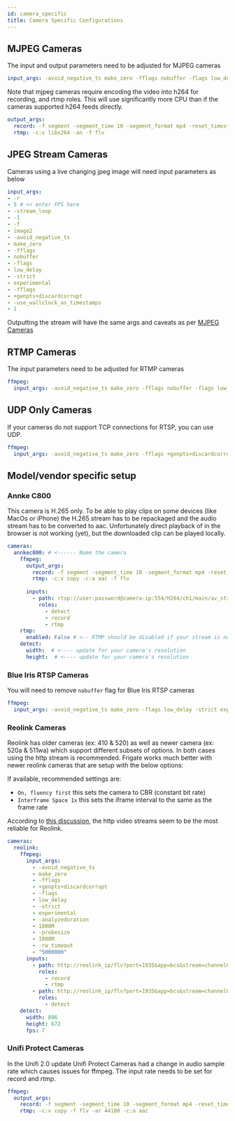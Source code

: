 ```yaml
---
id: camera_specific
title: Camera Specific Configurations
---
```


## MJPEG Cameras

The input and output parameters need to be adjusted for MJPEG cameras

```yaml
input_args: -avoid_negative_ts make_zero -fflags nobuffer -flags low_delay -strict experimental -fflags +genpts+discardcorrupt -use_wallclock_as_timestamps 1 -c:v mjpeg
```

Note that mjpeg cameras require encoding the video into h264 for recording, and rtmp roles. This will use significantly more CPU than if the cameras supported h264 feeds directly.

```yaml
output_args:
  record: -f segment -segment_time 10 -segment_format mp4 -reset_timestamps 1 -strftime 1 -c:v libx264 -an
  rtmp: -c:v libx264 -an -f flv
```

## JPEG Stream Cameras

Cameras using a live changing jpeg image will need input parameters as below

```yaml
input_args:
- -r
- 5 # << enter FPS here
- -stream_loop
- -1
- -f
- image2
- -avoid_negative_ts
- make_zero
- -fflags
- nobuffer
- -flags
- low_delay
- -strict
- experimental
- -fflags
- +genpts+discardcorrupt
- -use_wallclock_as_timestamps
- 1
```

Outputting the stream will have the same args and caveats as per [MJPEG Cameras](#mjpeg-cameras)

## RTMP Cameras

The input parameters need to be adjusted for RTMP cameras

```yaml
ffmpeg:
  input_args: -avoid_negative_ts make_zero -fflags nobuffer -flags low_delay -strict experimental -fflags +genpts+discardcorrupt -rw_timeout 5000000 -use_wallclock_as_timestamps 1 -f live_flv
```

## UDP Only Cameras

If your cameras do not support TCP connections for RTSP, you can use UDP.

```yaml
ffmpeg:
  input_args: -avoid_negative_ts make_zero -fflags +genpts+discardcorrupt -rtsp_transport udp -timeout 5000000 -use_wallclock_as_timestamps 1
```

## Model/vendor specific setup

### Annke C800
This camera is H.265 only. To be able to play clips on some devices (like MacOs or iPhone) the H.265 stream has to be repackaged and the audio stream has to be converted to aac. Unfortunately direct playback of in the browser is not working (yet), but the downloaded clip can be played locally.

```yaml
cameras:
  annkec800: # <------ Name the camera
    ffmpeg:
      output_args:
        record: -f segment -segment_time 10 -segment_format mp4 -reset_timestamps 1 -strftime 1 -c:v copy -tag:v hvc1 -bsf:v hevc_mp4toannexb -c:a aac
        rtmp: -c:v copy -c:a aac -f flv
        
      inputs:
        - path: rtsp://user:password@camera-ip:554/H264/ch1/main/av_stream # <----- Update for your camera
          roles:
            - detect
            - record
            - rtmp
    rtmp:
      enabled: False # <-- RTMP should be disabled if your stream is not H264
    detect:
      width:  # <---- update for your camera's resolution
      height:  # <---- update for your camera's resolution


```

### Blue Iris RTSP Cameras

You will need to remove `nobuffer` flag for Blue Iris RTSP cameras

```yaml
ffmpeg:
  input_args: -avoid_negative_ts make_zero -flags low_delay -strict experimental -fflags +genpts+discardcorrupt -rtsp_transport tcp -timeout 5000000 -use_wallclock_as_timestamps 1
```

### Reolink Cameras

Reolink has older cameras (ex: 410 & 520) as well as newer camera (ex: 520a & 511wa) which support different subsets of options. In both cases using the http stream is recommended. 
Frigate works much better with newer reolink cameras that are setup with the below options:

If available, recommended settings are:
- `On, fluency first` this sets the camera to CBR (constant bit rate)
- `Interframe Space 1x` this sets the iframe interval to the same as the frame rate

According to [this discussion](https://github.com/blakeblackshear/frigate/issues/3235#issuecomment-1135876973), the http video streams seem to be the most reliable for Reolink.

```yaml
cameras:
  reolink:
    ffmpeg:
      input_args:
        - -avoid_negative_ts
        - make_zero
        - -fflags
        - +genpts+discardcorrupt
        - -flags
        - low_delay
        - -strict
        - experimental
        - -analyzeduration
        - 1000M
        - -probesize
        - 1000M
        - -rw_timeout
        - "5000000"
      inputs:
        - path: http://reolink_ip/flv?port=1935&app=bcs&stream=channel0_main.bcs&user=username&password=password
          roles:
            - record
            - rtmp
        - path: http://reolink_ip/flv?port=1935&app=bcs&stream=channel0_ext.bcs&user=username&password=password
          roles:
            - detect
    detect:
      width: 896
      height: 672
      fps: 7
```

### Unifi Protect Cameras

In the Unifi 2.0 update Unifi Protect Cameras had a change in audio sample rate which causes issues for ffmpeg. The input rate needs to be set for record and rtmp.

```yaml
ffmpeg:
  output_args:
    record: -f segment -segment_time 10 -segment_format mp4 -reset_timestamps 1 -strftime 1 -c:v copy -ar 44100 -c:a aac
    rtmp: -c:v copy -f flv -ar 44100 -c:a aac
```
